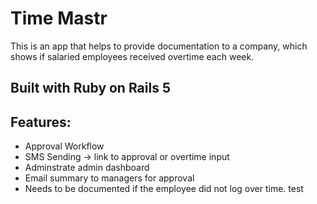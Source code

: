 # Time Mastr

This is an app that helps to provide documentation to a company, which shows if salaried employees received overtime each week.

## Built with Ruby on Rails 5

## Features:
  - Approval Workflow
  - SMS Sending -> link to approval or overtime input
  - Adminstrate admin dashboard
  - Email summary to managers for approval
  - Needs to be documented if the employee did not log over time.
test
